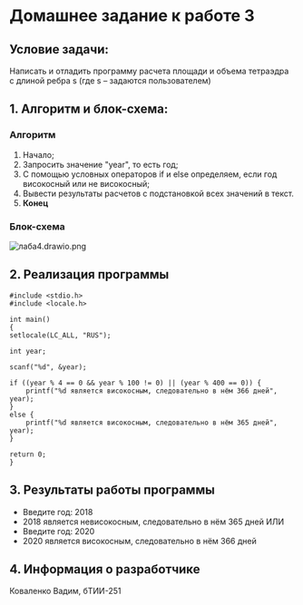 # Домашнее задание к работе 3

## Условие задачи:
Написать и отладить программу расчета площади и объема
тетраэдра с длиной ребра s (где s – задаются пользователем)

## 1. Алгоритм и блок-схема:

### Алгоритм
1. Начало;
2. Запросить значение "year", то есть год;
3. С помощью условных операторов if и else определяем, если год високосный или не високосный;
5. Вывести результаты расчетов с подстановкой всех значений в текст.
6. **Конец**

### Блок-схема

![лаба4.drawio.png](-)

## 2. Реализация программы

    #include <stdio.h>
    #include <locale.h>

    int main()
    {
    setlocale(LC_ALL, "RUS");

    int year;

    scanf("%d", &year);

    if ((year % 4 == 0 && year % 100 != 0) || (year % 400 == 0)) {
        printf("%d является високосным, следовательно в нём 366 дней", year);
    }
    else {
        printf("%d является високосным, следовательно в нём 365 дней", year);
    }

    return 0;
    }

## 3. Результаты работы программы

- Введите год: 2018
- 2018 является невисокосным, следовательно в нём 365 дней
ИЛИ
- Введите год: 2020
- 2020 является високосным, следовательно в нём 366 дней

## 4. Информация о разработчике

Коваленко Вадим, бТИИ-251
